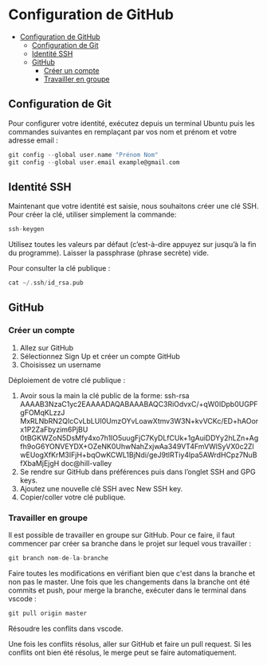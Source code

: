 # Configuration de GitHub
- [Configuration de GitHub](#configuration-de-github)
  - [Configuration de Git](#configuration-de-git)
  - [Identité SSH](#identité-ssh)
  - [GitHub](#github)
    - [Créer un compte](#créer-un-compte)
    - [Travailler en groupe](#travailler-en-groupe)

## Configuration de Git
Pour configurer votre identité, exécutez depuis un terminal Ubuntu puis les commandes suivantes en remplaçant par vos nom et prénom et votre adresse email :
```c
git config --global user.name "Prénom Nom"
git config --global user.email example@gmail.com
```
## Identité SSH
Maintenant que votre identité est saisie, nous souhaitons créer une clé SSH.
Pour créer la clé, utiliser simplement la commande:
```c
ssh-keygen
```
Utilisez toutes les valeurs par défaut (c’est-à-dire appuyez sur <Enter> jusqu’à la fin du programme). Laisser la passphrase (phrase secrète) vide.

Pour consulter la clé publique :
```c
cat ~/.ssh/id_rsa.pub
```
## GitHub
### Créer un compte
1. Allez sur GitHub
2. Sélectionnez Sign Up et créer un compte GitHub
3. Choisissez un username

Déploiement de votre clé publique :
1. Avoir sous la main la clé public de la forme:
ssh-rsa AAAAB3NzaC1yc2EAAAADAQABAAABAQC3RiOdvxC/+qW0IDpb0UGPFgFOMqKLzzJ
MxRLNbRN2QIcCvLbLUI0UmzOYvLoawXtmv3W3N+kvVCKc/ED+hAOorx1P2ZaFbyzim6PjBU
0tBGKWZoN5DsMfy4xo7h1IO5uugFjC7KyDLfCUk+1gAuiDDYy2hLZn+Agfh9oG6YONVEYDX+OZeNK0UhwNahZxjwAa349VT4FmVWlSyVX0c2ZlwEUogXfKrM3IFjH+bqOwKCWL1BjNdi/geJ9tlRTiy4lpa5AWrdHCpz7NuBfXbaMjEjgH doc@hill-valley
1. Se rendre sur GitHub dans préférences puis dans l’onglet SSH and
GPG keys.
1. Ajoutez une nouvelle clé SSH avec New SSH key.
2. Copier/coller votre clé publique.

### Travailler en groupe
Il est possible de travailler en groupe sur GitHub. Pour ce faire, il faut commencer par créer sa branche dans le projet sur lequel vous travailler :
```c
git branch nom-de-la-branche
```
Faire toutes les modifications en vérifiant bien que c'est dans la branche et non pas le master.
Une fois que les changements dans la branche ont été commits et push, pour merge la branche, exécuter dans le terminal dans vscode :
```c
git pull origin master 
```
 Résoudre les conflits dans vscode.

Une fois les conflits résolus, aller sur GitHub et faire un pull request. Si les conflits ont bien été résolus, le merge peut se faire automatiquement.


